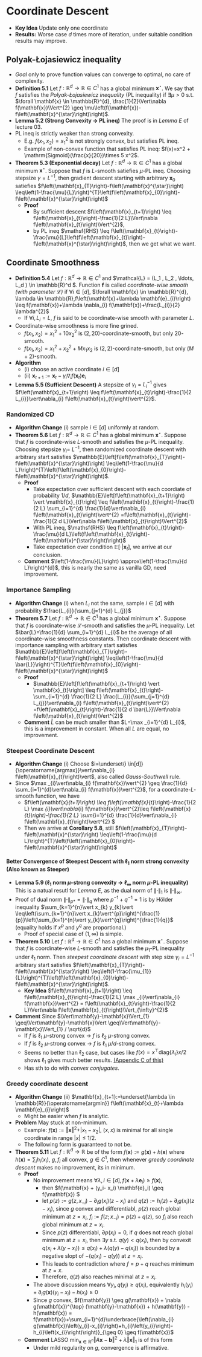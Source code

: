 # Coordinate Descent
- **Key Idea** Update only one coordinate
- **Results:** Worse case $d$ times more of iteration, under suitable condition results may improve.

## Polyak-Łojasiewicz inequality
- *Goal* only to prove function values can converge to optimal, no care of complexity.
- **Definition 5.1** Let $f: \mathbb{R}^d \to \mathbb{R} \in C^1$ has a global minimum $\mathbf{x}^{\star}$. We say that $f$ satisfies the *Polyak-Łojasiewicz inequality* (PL inequality) if $\exists\mu > 0$ s.t. $\forall \mathbf{x} \in \mathbb{R}^{d}, \frac{1}{2}\Vert\nabla f(\mathbf{x})\Vert^{2} \geq \mu\left(f(\mathbf{x})-f\left(\mathbf{x}^{\star}\right)\right)$.
- **Lemma 5.2 (Strong Convexity -> PL ineq)** The proof is in *Lemma E* of lecture 03.
- PL ineq is strictly weaker than strong convexity.
    -  E.g. $f\left(x_{1}, x_{2}\right)=x_{1}^{2}$ is not strongly convex, but satisfies PL ineq.
    -  Example of non-convex function that satisfies PL ineq: $f(x)=x^2 + \mathrm{Sigmoid}(\frac{x}{20})\times 5 x^2$.
-  **Theorem 5.3 (Exponential decay)** Let $f: \mathbb{R}^d \to \mathbb{R} \in C^1$ has a global minimum $\mathbf{x}^{\star}$. Suppose that $f$ is $L$-smooth satiefies $\mu$-PL ineq. Choosing stepsize $\gamma = L^{-1}$, then gradient descent starting with arbitrary $\mathbf{x}_0$ satiefies $f\left(\mathbf{x}_{T}\right)-f\left(\mathbf{x}^{\star}\right) \leq\left(1-\frac{\mu}{L}\right)^{T}\left(f\left(\mathbf{x}_{0}\right)-f\left(\mathbf{x}^{\star}\right)\right)$
    -  **Proof**
        -  By sufficient descent $f\left(\mathbf{x}_{t+1}\right) \leq f\left(\mathbf{x}_{t}\right)-\frac{1}{2 L}\Vert\nabla f\left(\mathbf{x}_{t}\right)\Vert^{2}$,
        -  by PL ineq $\mathsf{RHS} \leq f\left(\mathbf{x}_{t}\right)-\frac{\mu}{L}\left(f\left(\mathbf{x}_{t}\right)-f\left(\mathbf{x}^{\star}\right)\right)$, then we get what we want.

## Coordinate Smoothness
- **Definition 5.4** Let $f: \mathbb{R}^d \to \mathbb{R} \in C^1$ and $\mathcal{L} = (L_1 , L_2 , \ldots, L_d ) \in \mathbb{R}^d $. Function **f** is called *coordinate-wise smooth (with parameter $\mathcal{L}$)* if $\forall i \in [d]$, $\forall \mathbf{x} \in \mathbb{R}^{d}, \lambda \in \mathbb{R},f\left(\mathbf{x}+\lambda \mathbf{e}_{i}\right) \leq f(\mathbf{x})+\lambda \nabla_{i} f(\mathbf{x})+\frac{L_{i}}{2} \lambda^{2}$
    - If $\forall i, L_i = L$, $f$ is said to be coordinate-wise smooth with parameter $L$.
- Coordinate-wise smoothness is more fine grined.
    - $f\left(x_{1}, x_{2}\right)=x_{1}^{2}+10 x_{2}^{2}$ is $(2, 20)$-coordinate-smooth, but only $20$-smooth.
    - $f\left(x_{1}, x_{2}\right)=x_{1}^{2}+x_{2}^{2}+M x_{1} x_{2}$ is $(2,2)$-coordinate-smooth, but only $(M+2)$-smooth.
- **Algorithm**
    - (i) choose an active coordinate $i \in [d]$
    - (ii) $\mathbf{x}_{t+1}:=\mathbf{x}_{t}-\gamma_{i} \nabla_{i} f\left(\mathbf{x}_{t}\right) \mathbf{e}_{i}$
- **Lemma 5.5 (Sufficient Descent)** A stepsize of $\gamma_i = L_i^{-1}$ gives $f\left(\mathbf{x}_{t+1}\right) \leq f\left(\mathbf{x}_{t}\right)-\frac{1}{2 L_{i}}\vert\nabla_{i} f\left(\mathbf{x}_{t}\right)\vert^{2}$.

### Randomized CD
- **Algorithm Change** (i) sample $i \in [d]$ uniformly at random.
- **Theorem 5.6** Let $f: \mathbb{R}^d \to \mathbb{R} \in C^1$ has a global minimum $\mathbf{x}^{\star}$. Suppose that $f$ is coordinate-wise $L$-smooth and satisfies the $\mu$-PL inequality. Choosing stepsize $\gamma_i = \ L^{-1}$, then randomized coordinate descent with arbitrary start satisfies $\mathbb{E}\left[f\left(\mathbf{x}_{T}\right)-f\left(\mathbf{x}^{\star}\right)\right] \leq\left(1-\frac{\mu}{d L}\right)^{T}\left(f\left(\mathbf{x}_{0}\right)-f\left(\mathbf{x}^{\star}\right)\right)$.
    - **Proof**
        - Take expectation over sufficient descent with each coordiate of probability $1/d$, $\mathbb{E}\left[f\left(\mathbf{x}_{t+1}\right) \vert \mathbf{x}_{t}\right] \leq f\left(\mathbf{x}_{t}\right)-\frac{1}{2 L} \sum_{i=1}^{d} \frac{1}{d}\vert\nabla_{i} f\left(\mathbf{x}_{t}\right)\vert^{2} =f\left(\mathbf{x}_{t}\right)-\frac{1}{2 d L}\Vert\nabla f\left(\mathbf{x}_{t}\right)\Vert^{2}$
        - With PL ineq, $\mathsf{RHS} \leq f\left(\mathbf{x}_{t}\right)-\frac{\mu}{d L}\left(f\left(\mathbf{x}_{t}\right)-f\left(\mathbf{x}^{\star}\right)\right)$
        - Take expectation over condition $\mathbb{E}[\cdot \vert \mathbf{x}_{t}]$, we arrive at our conclusion.
    - **Comment** $\left(1-\frac{\mu}{L}\right) \approx\left(1-\frac{\mu}{d L}\right)^{d}$, this is nearly the same as vanilla GD, need improvement.

### Importance Sampling
- **Algorithm Change** (i) when $L_i$ not the same, sample $i\in [d]$ with probability $\frac{L_{i}}{\sum_{j=1}^{d} L_{j}}$
- **Theorem 5.7** Let $f: \mathbb{R}^d \to \mathbb{R} \in C^1$ has a global minimum $\mathbf{x}^{\star}$. Suppose that $f$ is coordinate-wise $\mathcal{L}$-smooth and satisfies the $\mu$-PL inequality. Let $\bar{L}=\frac{1}{d} \sum_{i=1}^{d} L_{i}$ be the average of all coordinate-wise smoothness constants. Then coordinate descent with importance sampling with arbitrary start satisfies $\mathbb{E}\left[f\left(\mathbf{x}_{T}\right)-f\left(\mathbf{x}^{\star}\right)\right] \leq\left(1-\frac{\mu}{d \bar{L}}\right)^{T}\left(f\left(\mathbf{x}_{0}\right)-f\left(\mathbf{x}^{\star}\right)\right)$
    - **Proof**
        - $\mathbb{E}\left[f\left(\mathbf{x}_{t+1}\right) \vert \mathbf{x}_{t}\right] \leq f\left(\mathbf{x}_{t}\right)- \sum_{i=1}^{d}  \frac{1}{2 L} \frac{L_{i}}{\sum_{j=1}^{d} L_{j}}\vert\nabla_{i} f\left(\mathbf{x}_{t}\right)\vert^{2} =f\left(\mathbf{x}_{t}\right)-\frac{1}{2 d \bar{L}}\Vert\nabla f\left(\mathbf{x}_{t}\right)\Vert^{2}$
    - **Comment** $\bar{L}$ can be much smaller than $L=\max _{i=1}^{d} L_{i}$, this is a improvement in constant. When all $L$ are equal, no improvement.

### Steepest Coordinate Descent
- **Algorithm Change** (i) Choose $i=\underset{i \in[d]}{\operatorname{argmax}}\vert\nabla_{i} f\left(\mathbf{x}_{t}\right)\vert$, also called *Gauss-Southwell* rule.
- Since $\max _{i}\vert\nabla_{i} f(\mathbf{x})\vert^{2} \geq \frac{1}{d} \sum_{i=1}^{d}\vert\nabla_{i} f(\mathbf{x})\vert^{2}$, for a coordinate-$L$-smooth function, we have 
    - $f\left(\mathbf{x}_{t+1}\right) \leq f\left(\mathbf{x}_{t}\right)-\frac{1}{2 L} \max _{i}\vert\nabla_{i} f(\mathbf{x})\vert^{2}\leq f\left(\mathbf{x}_{t}\right)-\frac{1}{2 L} \sum_{i=1}^{d} \frac{1}{d}\vert\nabla_{i} f\left(\mathbf{x}_{t}\right)\vert^{2} $
    - Then we arrive at **Corollary 5.8**, still $f\left(\mathbf{x}_{T}\right)-f\left(\mathbf{x}^{\star}\right) \leq\left(1-\frac{\mu}{d L}\right)^{T}\left(f\left(\mathbf{x}_{0}\right)-f\left(\mathbf{x}^{\star}\right)\right)$

#### Better Convergence of **Steepest Descent** with $\ell_1$ norm strong convexity (Also known as **Steeper**)
- **Lemma 5.9 ($\ell_1$ norm $\mu$-strong convexity -> $\ell_\infty$ norm $\mu$-PL inequality)** This is a natual resutl for *Lemma E*, as the dual norm of $\lVert\cdot \rVert_{1}$ is $\lVert\cdot \rVert_{\infty}$.
- Proof of dual norm $\lVert\cdot \rVert_{p *} = \lVert\cdot \rVert_{q}$ where $p^{-1} + q^{-1} = 1$ is by Hölder inequality $\sum_{k=1}^{n}\vert x_{k} y_{k}\vert \leq\left(\sum_{k=1}^{n}\vert x_{k}\vert^{p}\right)^{\frac{1}{p}}\left(\sum_{k=1}^{n}\vert y_{k}\vert^{q}\right)^{\frac{1}{q}}$ (equality holds if $x^p$ and $y^q$ are proportional.)
    - Proof of special case of $(1, \infty)$ is simple.
- **Theorem 5.10** Let $f: \mathbb{R}^d \to \mathbb{R} \in C^1$ has a global minimum $\mathbf{x}^{\star}$. Suppose that $f$ is coordinate-wise $L$-smooth and satisfies the $\mu_1$-PL inequality under $\ell_1$ norm. Then *steepest coordinate descent* with step size $\gamma_i = L^{-1}$ arbitrary start satisfies $f\left(\mathbf{x}_{T}\right)-f\left(\mathbf{x}^{\star}\right) \leq\left(1-\frac{\mu_{1}}{L}\right)^{T}\left(f\left(\mathbf{x}_{0}\right)-f\left(\mathbf{x}^{\star}\right)\right)$.
    - **Key Idea** $f\left(\mathbf{x}_{t+1}\right) \leq f\left(\mathbf{x}_{t}\right)-\frac{1}{2 L} \max _{i}\vert\nabla_{i} f(\mathbf{x})\vert^{2} = f\left(\mathbf{x}_{t}\right)-\frac{1}{2 L}\Vert\nabla f\left(\mathbf{x}_{t}\right)\Vert_{\infty}^{2}$
- **Comment** Since $\Vert\mathbf{y}-\mathbf{x}\Vert_{1} \geq\Vert\mathbf{y}-\mathbf{x}\Vert \geq\Vert\mathbf{y}-\mathbf{x}\Vert_{1} / \sqrt{d}$
    - If $f$ is $\ell_1$ $\mu$-strong convex -> $f$ is $\ell_2$ $\mu$-strong convex.
    - If $f$ is $\ell_2$ $\mu$-strong convex -> $f$ is $\ell_1$ $\mu/d$-strong convex.
    - Seems no better than $\ell_2$ case, but cases like $f(x) = x^{\top}\mathrm{diag}\{\lambda_i\} x/2$ shows $\ell_1$ gives much better results. [(Appendic C of this)](https://arxiv.org/abs/1506.00552)
    - Has sth to do with *convex conjugates*.

### Greedy coordinate descent
- **Algorithm Change** (ii) $\mathbf{x}_{t+1}:=\underset{\lambda \in \mathbb{R}}{\operatorname{argmin}} f\left(\mathbf{x}_{t}+\lambda \mathbf{e}_{i}\right)$
    - Might be easier when $f$ is analytic.
- **Problem** May stuck at non-minimum. 
    - Example: $f(\mathbf{x}):=\Vert\mathbf{x}\Vert^{2}+\vert x_{1}-x_{2}\vert$, $(x,x)$ is minimal for all single coordinate in range $\vert x\vert \leq 1 / 2$.
    - The following form is guaranteed to not be.
- **Theorem 5.11**  Let $f: \mathbb{R}^{d} \rightarrow \mathbb{R}$ be of the form $f(\mathbf{x}):=g(\mathbf{x})+h(\mathbf{x})$ where $h(\mathbf{x})=\sum_{i} h_{i}\left(x_{i}\right)$, $g, f_i$ all convex, $g\in C^1$, then whenever *greedy coordinate descent* makes no improvement, its in minimum.
    - **Proof**
        - No improvement means $\forall \lambda, i\in[d], f\left(\mathbf{x}+\lambda \mathbf{e}_{i}\right) \geq f\left(\mathbf{x}\right)$,
            - then $f(\mathbf{x} + (y_i- x_i) \mathbf{e}_i) \geq f(\mathbf{x}) $
            - let $p(z):=g(z, x_{-i}) - \partial_i g(x_i)(z-x_i)$ and $q(z):=h_i(z) + \partial_i g(x_i)(z-x_i)$, since $g$ convex and differentiabl, $p(z)$ reach global minimum at $z=x_i$, $f_i := f(z; x_{-i})= p(z) + q(z)$, so $f_i$ also reach global minimum at $z=x_i$.
            - Since $p(z)$ differentiabl, $\partial p(x_i) = 0$, if $q$ does not reach global minimum at $z = x_i$, then $\exists y$ s.t. $q(y) < q(x_i)$, then by convexit $q(x_i + \lambda (y-x_i)) \leq q(x_i) + \lambda (q(y) - q(x_i))$ is bounded by a negative slopt of $-(q(x_i) - q(y))$ at $z=x_i$.
            - This leads to contradiction where $f=p + q$ reaches minimum at $z=x$.
            - Therefore, $q(z)$ also reaches minimal at $z=x_i$.
        - The above discussion means $\forall y_i, q(y_i) \geq q(x_i)$, equivalently $h_i(y_i) +\partial_i g(\mathbf{x})(y_i - x_i) - h(x_i)\geq 0$
        - Since $g$ convex, $f(\mathbf{y}) \geq g(\mathbf{x}) + \nabla g(\mathbf{x})^{\top} (\mathbf{y}-\mathbf{x}) + h(\mathbf{y}) - h(\mathbf{x}) = f(\mathbf{x})+\sum_{i=1}^{d}\underbrace{\left(\nabla_{i} g(\mathbf{x})\left(y_{i}-x_{i}\right)+h_{i}\left(y_{i}\right)-h_{i}\left(x_{i}\right)\right)}_{\geq 0} \geq f(\mathbf{x})$
    - **Comment** LASSO $\min _{\mathbf{x} \in \mathbb{R}^{n}}\Vert A \mathbf{x}-\mathbf{b}\Vert^{2}+\lambda\Vert\mathbf{x}\Vert_{1}$ is of this form
        - Under mild regularity on $g$, convergence is affirmative.
